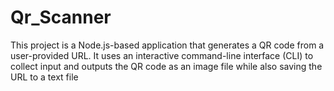 # Qr_Scanner
This project is a Node.js-based application that generates a QR code from a user-provided URL. It uses an interactive command-line interface (CLI) to collect input and outputs the QR code as an image file while also saving the URL to a text file
